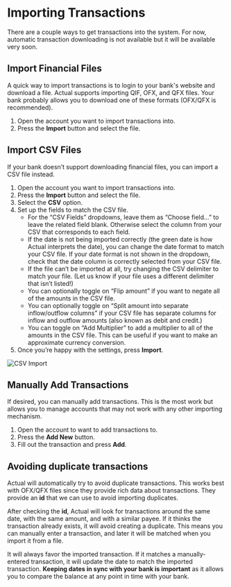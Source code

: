 # Importing Transactions

There are a couple ways to get transactions into the system. For now, automatic transaction downloading is not available but it will be available very soon.

## Import Financial Files

A quick way to import transactions is to login to your bank's website and download a file. Actual supports importing QIF, OFX, and QFX files. Your bank probably allows you to download one of these formats (OFX/QFX is recommended).

1. Open the account you want to import transactions into.
2. Press the **Import** button and select the file.

## Import CSV Files

If your bank doesn’t support downloading financial files, you can import a CSV file instead.

1. Open the account you want to import transactions into.
2. Press the **Import** button and select the file.
3. Select the **CSV** option.
4. Set up the fields to match the CSV file.
   - For the “CSV Fields” dropdowns, leave them as “Choose field…” to leave the related field blank. Otherwise select the column from your CSV that corresponds to each field.
   - If the date is not being imported correctly (the green date is how Actual interprets the date), you can change the date format to match your CSV file. If your date format is not shown in the dropdown, check that the date column is correctly selected from your CSV file.
   - If the file can’t be imported at all, try changing the CSV delimiter to match your file. (Let us know if your file uses a different delimiter that isn’t listed!)
   - You can optionally toggle on “Flip amount” if you want to negate all of the amounts in the CSV file.
   - You can optionally toggle on “Split amount into separate inflow/outflow columns” if your CSV file has separate columns for inflow and outflow amounts (also known as debit and credit.)
   - You can toggle on “Add Multiplier” to add a multiplier to all of the amounts in the CSV file. This can be useful if you want to make an approximate currency conversion.
5. Once you’re happy with the settings, press **Import**.

![CSV Import](/img/import/import-csv@2x.png)

## Manually Add Transactions

If desired, you can manually add transactions. This is the most work but allows you to manage accounts that may not work with any other importing mechanism.

1. Open the account to want to add transactions to.
2. Press the **Add New** button.
3. Fill out the transaction and press **Add**.

## Avoiding duplicate transactions

Actual will automatically try to avoid duplicate transactions. This works best with OFX/QFX files since they provide rich data about transactions. They provide an **id** that we can use to avoid importing duplicates.

After checking the **id**, Actual will look for transactions around the same date, with the same amount, and with a similar payee. If it thinks the transaction already exists, it will avoid creating a duplicate. This means you can manually enter a transaction, and later it will be matched when you import it from a file.

It will always favor the imported transaction. If it matches a manually-entered transaction, it will update the date to match the imported transaction. **Keeping dates in sync with your bank is important** as it allows you to compare the balance at any point in time with your bank.
